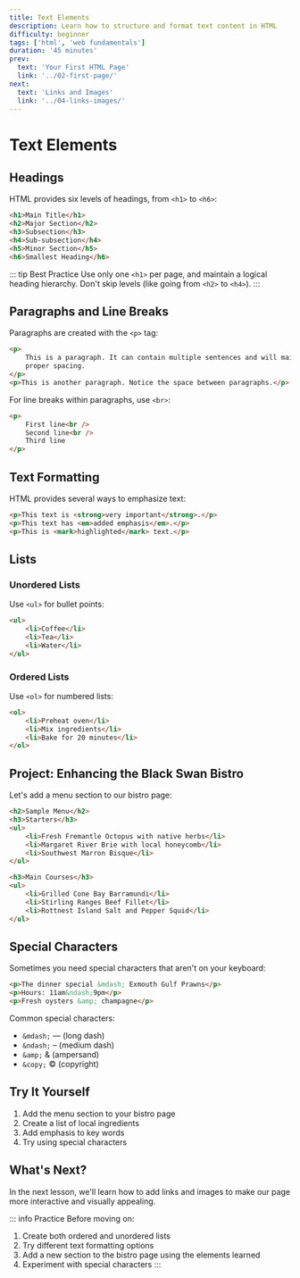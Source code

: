 ```yaml
---
title: Text Elements
description: Learn how to structure and format text content in HTML
difficulty: beginner
tags: ['html', 'web fundamentals']
duration: '45 minutes'
prev:
  text: 'Your First HTML Page'
  link: '../02-first-page/'
next:
  text: 'Links and Images'
  link: '../04-links-images/'
---
```


# Text Elements

## Headings

HTML provides six levels of headings, from `<h1>` to `<h6>`:

```html
<h1>Main Title</h1>
<h2>Major Section</h2>
<h3>Subsection</h3>
<h4>Sub-subsection</h4>
<h5>Minor Section</h5>
<h6>Smallest Heading</h6>
```

::: tip Best Practice
Use only one `<h1>` per page, and maintain a logical heading hierarchy. Don't skip levels (like going from `<h2>` to `<h4>`).
:::

## Paragraphs and Line Breaks

Paragraphs are created with the `<p>` tag:

```html
<p>
	This is a paragraph. It can contain multiple sentences and will maintain
	proper spacing.
</p>
<p>This is another paragraph. Notice the space between paragraphs.</p>
```

For line breaks within paragraphs, use `<br>`:

```html
<p>
	First line<br />
	Second line<br />
	Third line
</p>
```

## Text Formatting

HTML provides several ways to emphasize text:

```html
<p>This text is <strong>very important</strong>.</p>
<p>This text has <em>added emphasis</em>.</p>
<p>This is <mark>highlighted</mark> text.</p>
```

## Lists

### Unordered Lists

Use `<ul>` for bullet points:

```html
<ul>
	<li>Coffee</li>
	<li>Tea</li>
	<li>Water</li>
</ul>
```

### Ordered Lists

Use `<ol>` for numbered lists:

```html
<ol>
	<li>Preheat oven</li>
	<li>Mix ingredients</li>
	<li>Bake for 20 minutes</li>
</ol>
```

## Project: Enhancing the Black Swan Bistro

Let's add a menu section to our bistro page:

```html
<h2>Sample Menu</h2>
<h3>Starters</h3>
<ul>
	<li>Fresh Fremantle Octopus with native herbs</li>
	<li>Margaret River Brie with local honeycomb</li>
	<li>Southwest Marron Bisque</li>
</ul>

<h3>Main Courses</h3>
<ul>
	<li>Grilled Cone Bay Barramundi</li>
	<li>Stirling Ranges Beef Fillet</li>
	<li>Rottnest Island Salt and Pepper Squid</li>
</ul>
```

## Special Characters

Sometimes you need special characters that aren't on your keyboard:

```html
<p>The dinner special &mdash; Exmouth Gulf Prawns</p>
<p>Hours: 11am&ndash;9pm</p>
<p>Fresh oysters &amp; champagne</p>
```

Common special characters:

- `&mdash;` — (long dash)
- `&ndash;` – (medium dash)
- `&amp;` & (ampersand)
- `&copy;` © (copyright)

## Try It Yourself

1. Add the menu section to your bistro page
2. Create a list of local ingredients
3. Add emphasis to key words
4. Try using special characters

## What's Next?

In the next lesson, we'll learn how to add links and images to make our page more interactive and visually appealing.

::: info Practice
Before moving on:

1. Create both ordered and unordered lists
2. Try different text formatting options
3. Add a new section to the bistro page using the elements learned
4. Experiment with special characters
   :::
